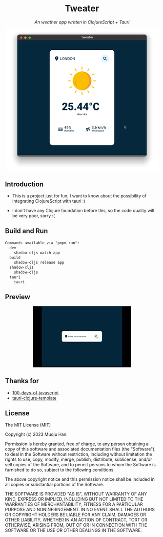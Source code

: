 <div align="center">

# Tweater

*An weather app written in ClojureScript + Tauri*

![](.github/demo.png)

</div>

## Introduction
- This is a project just for fun, I want to know about the possibility of integrating ClojureScript with tauri :)

- I don't have any Clojure foundation before this, so the code quality will be very poor, sorry :(

## Build and Run
```
Commands available via "pnpm run":
  dev
    shadow-cljs watch app
  build
    shadow-cljs release app
  shadow-cljs
    shadow-cljs
  tauri
    tauri
```

## Preview

<div align="center">

![](.github/demo.gif)

</div>

## Thanks for
- [100-days-of-javascript](https://github.com/AsmrProg-YT/100-days-of-javascript)
- [tauri-clojure-template](https://github.com/rome-user/tauri-clojurescript-template)

## License
The MIT License (MIT)

Copyright (c) 2023 Muqiu Han

Permission is hereby granted, free of charge, to any person obtaining a copy
of this software and associated documentation files (the "Software"), to deal
in the Software without restriction, including without limitation the rights
to use, copy, modify, merge, publish, distribute, sublicense, and/or sell
copies of the Software, and to permit persons to whom the Software is
furnished to do so, subject to the following conditions:

The above copyright notice and this permission notice shall be included in all
copies or substantial portions of the Software.

THE SOFTWARE IS PROVIDED "AS IS", WITHOUT WARRANTY OF ANY KIND, EXPRESS OR
IMPLIED, INCLUDING BUT NOT LIMITED TO THE WARRANTIES OF MERCHANTABILITY,
FITNESS FOR A PARTICULAR PURPOSE AND NONINFRINGEMENT. IN NO EVENT SHALL THE
AUTHORS OR COPYRIGHT HOLDERS BE LIABLE FOR ANY CLAIM, DAMAGES OR OTHER
LIABILITY, WHETHER IN AN ACTION OF CONTRACT, TORT OR OTHERWISE, ARISING FROM,
OUT OF OR IN CONNECTION WITH THE SOFTWARE OR THE USE OR OTHER DEALINGS IN THE
SOFTWARE.